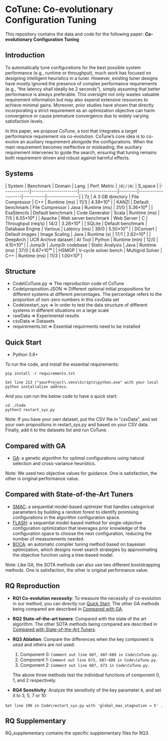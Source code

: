 # CoTune: Co-evolutionary Configuration Tuning
This repository contains the data and code for the following paper:
**Co-evolutionary Configuration Tuning**
## Introduction
To automatically tune configurations for the best possible system performance (e.g., runtime or throughput), much work has focused on designing intelligent heuristics in a tuner. However, existing tuner designs have mostly ignored the presence of complex performance requirements (e.g., “the latency shall ideally be 2 seconds”), simply assuming that better performance is always preferable. This oversight not only wastes valuable requirement information but may also expend extensive resources to achieve minimal gains. Moreover, prior studies have shown that directly incorporating a strict requirement as an optimization objective can harm convergence or cause premature convergence due to widely varying satisfaction levels.

In this paper, we propose CoTune, a tool that integrates a target performance requirement via co-evolution. CoTune’s core idea is to co-evolve an auxiliary requirement alongside the configurations. When the main requirement becomes ineffective or misleading, the auxiliary requirement intervenes to guide the search, ensuring that tuning remains both requirement-driven and robust against harmful effects.
## Systems 

| System      | Benchmark             | Domain            | Lang.   | Perf. Metric       | `|B|/|N|` | S_space        |
|-------------|-----------------------|-------------------|---------|--------------------|-----------|----------------|
| 7z          | A 3 GB directory      | File Compressor   | C++     | Runtime (ms)       | 11/3      | 4.39×10⁵       |
| KANZI       | Default benchmark     | File Compressor   | Java    | Runtime (ms)       | 31/0      | 5.36×10⁸       |
| ExaStencils | Default benchmark     | Code Generator    | Scala   | Runtime (ms)       | 7/5       | 6.55×10⁸       |
| Apache      | Web server benchmark  | Web Server        | C       | Throughput (req/s) | 14/2      | 3.28×10⁴       |
| SQLite      | Default benchmark     | Database Engine   | Various | Latency (ms)       | 39/0      | 5.50×10¹¹      |
| DConvert    | Default images        | Image Scaling     | Java    | Runtime (s)        | 17/1      | 2.62×10⁵       |
| DeepArch    | UCR Archive dataset   | AI Tool           | Python  | Runtime (min)      | 12/0      | 4.10×10³       |
| Jump3r      | Jump3r codebase       | Static Analysis   | Java    | Runtime (ms)       | 37/0      | 6.87×10¹⁰      |
| HSMGP       | V-cycle solver bench  | Multigrid Solver  | C++     | Runtime (ms)       | 11/3      | 1.00×10⁵       |

## Structure

- Code\CoTune.py =>  The reproduction code of CoTune
- Code\proposition.JSON => Different optional initial propositions for different systems at different percentages. The percentage refers to the proportion of non-zero numbers in this csvData set
- Code\restart_sys => In order to test the data structure of different systems in different situations on a large scale
- rawData => Experimental results
- csvData => Datasets
- requirements.txt => Essential requirments need to be installed

## Quick Start

- Python 3.8+

To run the code, and install the essential requirements:

```
pip install -r requirements.txt
```

`Set line 213 r"yourProject\.venv\Scripts\python.exe" with your local python installation address.`

And you can run the below code to have a quick start:

```
cd ./Code
python3 restart_sys.py
```

Note: If you have your own dataset, put the CSV file in "csvData", and set your own propositions in restart_sys.py and based on your CSV data. Finally, add it to the datasets list and run CoTune.

## Compared with GA

- [GA](https://github.com/jMetal/jMetalPy): a genetic algorithm for optimal configurations using natural selection and cross-variance heuristics.

Note: We used two objective values for guidance. One is satisfaction, the other is original performance value.

## Compared with State-of-the-Art Tuners

- [SMAC](https://github.com/automl/SMAC3): a sequential model-based optimizer that handles categorical parameters by building a random forest to identify promising configurations in the algorithm configuration space.
- [FLASH](https://github.com/FlashRepo/Flash-SingleConfig): a sequential model-based method for single-objective configuration optimization that leverages prior knowledge of the configuration space to choose the next configuration, reducing the number of measurements needed.
- [BOCA](https://github.com/BOCA313/BOCA): an automatic compiler tuning method based on bayesian optimization, which designs novel search strategies by approximating the objective function using a tree-based model.

Note: Like GA, the SOTA methods can also use two different bootstrapping methods. One is satisfaction, the other is original performance value.

## RQ Reproduction

- **RQ1 Co-evolution necessity**: To measure the necessity of co-evolution in our method, you can directly run [Quick Start](#quick-start). The other GA methods being compared are described in [Compared with GA](#compared-with-ga).

- **RQ2 State-of-the-art tuners**: Compared with the state of the art algorithm. The other SOTA methods being compared are described in [Compared with State-of-the-Art Tuners](#compated-with-state-of-the-art-tuners).

- **RQ3 Ablation**:  Compare the differences when the key component is uesd and others are not used:

  1. Component 0:  `Comment out line 607, 687-689 in Code\CoTune.py.`
  2. Component 1: `Comment out line 673, 687-689 in Code\CoTune.py.`
  3. Component 2: `Comment out line 607, 673 in Code\CoTune.py.`

  The above three methods test the individual functions of component 0, 1, and 2 respectively.

- **RQ4 Sensitivity**: Analyze the sensitivity of the key parameter k, and set it to 3, 5, 7 or 10:

​	`Set line 196 in Code\restart_sys.py with 'global_max_stagnation = 5' .`

## RQ Supplementary

RQ_supplementary contains the specific supplementary files for RQ3.
